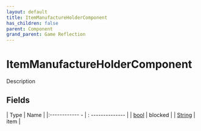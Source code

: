 ```yaml
---
layout: default
title: ItemManufactureHolderComponent
has_children: false
parent: Component
grand_parent: Game Reflection
---
```

# ItemManufactureHolderComponent
Description 

## Fields
| Type | Name |
|:------------ - | : -------------- |
| [bool](game-reflection/components/bool.md) | blocked |
| [String](game-reflection/components/string.md) | item |
